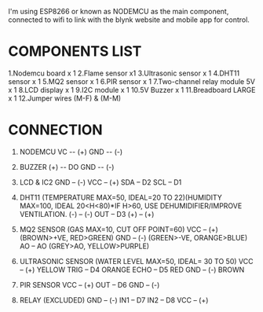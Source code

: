 I'm using ESP8266 or known as NODEMCU as the main component, connected to wifi to link with the blynk website and mobile app for control.

# COMPONENTS LIST 
1.Nodemcu board x 1 
2.Flame sensor x1 
3.Ultrasonic sensor x 1 
 4.DHT11 sensor x 1
5.MQ2 sensor x 1 
6.PIR sensor x 1 
7.Two-channel relay module 5V x 1 
8.LCD display x 1 
9.I2C module x 1 
10.5V Buzzer x 1 
11.Breadboard LARGE x 1 
12.Jumper wires (M-F) & (M-M)

# CONNECTION
1.	NODEMCU
VC -- (+)
GND -- (-)

2.	BUZZER
(+) -- DO
GND -- (-)

3.	LCD & IC2
GND – (-)
VCC – (+)
SDA – D2
SCL – D1

4.	DHT11 (TEMPERATURE MAX=50, IDEAL=20 TO 22)(HUMIDITY MAX=100, IDEAL 20<H<80)*IF H>60, USE DEHUMIDIFIER/IMPROVE VENTILATION.
(-) – (-)
OUT – D3
(+) – (+)

5.	MQ2 SENSOR (GAS MAX=10, CUT OFF POINT=60)
VCC – (+)
(BROWN>+VE, RED>GREEN)
GND – (-)
(GREEN>-VE, ORANGE>BLUE)
AO – AO
(GREY>AO, YELLOW>PURPLE)

6.	ULTRASONIC SENSOR (WATER LEVEL MAX=50, IDEAL= 30 TO 50)
VCC – (+) YELLOW
TRIG – D4 ORANGE
ECHO – D5 RED
GND – (-) BROWN

7.	PIR SENSOR
VCC – (+)
OUT – D6
GND – (-)

8.	RELAY (EXCLUDED)
GND – (-)
IN1 – D7
IN2 – D8
VCC – (+)

